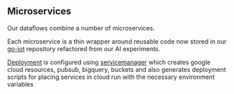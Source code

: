## Microservices

Our dataflows combine a number of microservices.

Each microservice is a thin wrapper around reusable code now stored in our
[go-iot](https://github.com/illmade-knight/go-iot) repository refactored from our AI experiments.

[Deployment](https://github.com/illmade-knight/ai-power-mvp/tree/main/dataflows/gardenmonitor/gcpdeploy) 
is configured using [servicemanager](https://github.com/illmade-knight/go-iot/tree/main/pkg/servicemanager)
which creates google cloud resources, pubsub, bigquery, buckets and also generates deployment scripts for
placing services in cloud run with the necessary environment variables